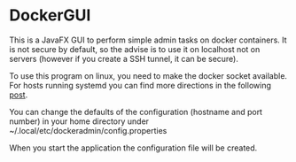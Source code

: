 # DockerGUI 
 
This is a JavaFX GUI to perform simple admin tasks on docker containers. 
It is not secure by default, so the advise is to use it on localhost not on servers (however if you create a SSH tunnel, it can be secure). 
 
To use this program on linux, you need to make the docker socket available. For hosts running systemd you can find more directions in the following [post](http://www.campalus.com/enable-remote-tcp-connections-to-docker-host-running-ubuntu-15-04/). 
 
You can change the defaults of the configuration (hostname and port number) in your home directory under ~/.local/etc/dockeradmin/config.properties 
 
When you start the application the configuration file will be created.  
 
 

